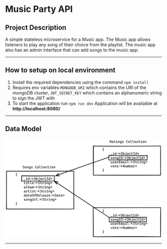 # Music Party API

## Project Description

A simple stateless microservice for a Music app. The Music app allows listeners to play any song of their choice from the playlist. The music app also has an admin interface that can add songs to the music app.

---

## How to setup on local environment

1. Install the required dependencies using the command `npm install`
2. Requires env variables `MONGODB_URI` which contains the URI of the mongoDB cluster, `JWT_SECRET_KEY` which contains an alphanumeric string to sign the JWT with
3. To start the application run `npm run dev` Application will be availaible at **http://localhost:8080/**

---

## Data Model

![Data Model of the API](Data-Model.png "Data Model of the API")

---
